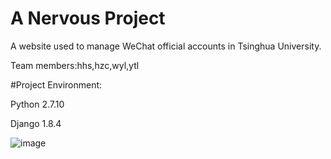# A Nervous Project

A website used to manage WeChat official accounts in Tsinghua University.

Team members:hhs,hzc,wyl,ytl


#Project Environment:

Python 2.7.10

Django 1.8.4

![image](http://ytl@stash.secoder.net/scm/~ytl/nervous.git/imgs/wechat.jpg)